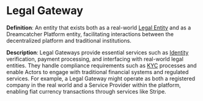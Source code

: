 # Legal Gateway

**Definition**: An entity that exists both as a real-world [Legal Entity](legal-entity.md) and as a Dreamcatcher Platform entity, facilitating interactions between the decentralized platform and traditional institutions.

**Description**: Legal Gateways provide essential services such as [Identity](identity.md) verification, payment processing, and interfacing with real-world legal entities. They handle compliance requirements such as [KYC](kyc.md) processes and enable Actors to engage with traditional financial systems and regulated services. For example, a Legal Gateway might operate as both a registered company in the real world and a Service Provider within the platform, enabling fiat currency transactions through services like Stripe. 